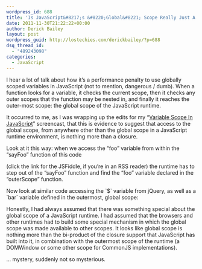 ```yaml
---
wordpress_id: 688
title: 'Is JavaScript&#8217;s &#8220;Global&#8221; Scope Really Just A Closure?'
date: 2011-11-30T21:22:22+00:00
author: Derick Bailey
layout: post
wordpress_guid: http://lostechies.com/derickbailey/?p=688
dsq_thread_id:
  - "489243098"
categories:
  - JavaScript
---
```

I hear a lot of talk about how it&#8217;s a performance penalty to use globally scoped variables in JavaScript (not to mention, dangerous / dumb). When a function looks for a variable, it checks the current scope, then it checks any outer scopes that the function may be nested in, and finally it reaches the outer-most scope: the global scope of the JavaScript runtime.

It occurred to me, as I was wrapping up the edits for my &#8220;[Variable Scope In JavaScript](http://www.watchmecode.net/javascript-scope)&#8221; screencast, that this is evidence to suggest that access to the global scope, from anywhere other than the global scope in a JavaScript runtime environment, is nothing more than a closure.

Look at it this way: when we access the &#8220;foo&#8221; variable from within the &#8220;sayFoo&#8221; function of this code



(click the link for the JSFiddle, if you&#8217;re in an RSS reader) the runtime has to step out of the &#8220;sayFoo&#8221; function and find the &#8220;foo&#8221; variable declared in the &#8220;outerScope&#8221; function.

Now look at similar code accessing the \`$\` variable from jQuery, as well as a \`bar\` variable defined in the outermost, global scope:



Honestly, I had always assumed that there was something special about the global scope of a JavaScript runtime. I had assumed that the browsers and other runtimes had to build some special mechanism in which the global scope was made available to other scopes. It looks like global scope is nothing more than the bi-product of the closure support that JavaScript has built into it, in combination with the outermost scope of the runtime (a DOMWindow or some other scope for CommonJS implementations).

… mystery, suddenly not so mysterious.